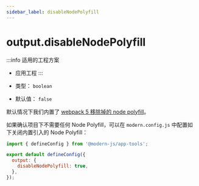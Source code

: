 ```yaml
---
sidebar_label: disableNodePolyfill
---
```


# output.disableNodePolyfill

:::info 适用的工程方案
* 应用工程
:::

* 类型： `boolean`
* 默认值： `false`

默认情况下我们内置了 [webpack 5 移除掉的 node polyfill](https://webpack.js.org/blog/2020-10-10-webpack-5-release/#automatic-nodejs-polyfills-removed)。

如果确认项目下不需要任何 Node Polyfill，可以在 `modern.config.js` 中配置如下关闭内置引入的 Node Polyfill：

```js title="modern.config.js"
import { defineConfig } from '@modern-js/app-tools';

export default defineConfig({
  output: {
    disableNodePolyfill: true,
  },
});
```
